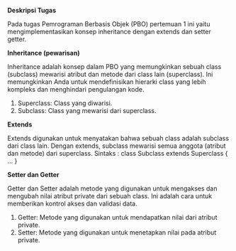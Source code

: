 **Deskripsi Tugas**

Pada tugas Pemrograman Berbasis Objek (PBO) pertemuan 1 ini yaitu mengimplementasikan konsep inheritance dengan extends dan setter getter.


**Inheritance (pewarisan)**

Inheritance adalah konsep dalam PBO yang memungkinkan sebuah class (subclass) mewarisi atribut dan metode dari class lain (superclass). Ini memungkinkan Anda untuk mendefinisikan hierarki class yang lebih kompleks dan menghindari pengulangan kode.
1. Superclass: Class yang diwarisi.
2. Subclass: Class yang mewarisi dari superclass.

   
**Extends**

Extends digunakan untuk menyatakan bahwa sebuah class adalah subclass dari class lain. Dengan extends, subclass mewarisi semua anggota (atribut dan metode) dari superclass. Sintaks : class Subclass extends Superclass { ...
          }

          
**Setter dan Getter**

Getter dan Setter adalah metode yang digunakan untuk mengakses dan mengubah nilai atribut private dari sebuah class. Ini adalah cara untuk memberikan kontrol akses dan validasi data.
1. Getter: Metode yang digunakan untuk mendapatkan nilai dari atribut private.
2. Setter: Metode yang digunakan untuk menetapkan nilai pada atribut private.
